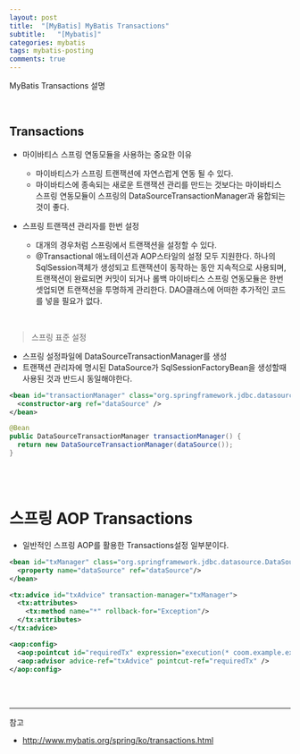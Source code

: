 ```yaml
---
layout: post
title:  "[MyBatis] MyBatis Transactions"
subtitle:   "[Mybatis]"
categories: mybatis
tags: mybatis-posting
comments: true
---
```


MyBatis Transactions 설명

<br>


## Transactions

- 마이바티스 스프링 연동모듈을 사용하는 중요한 이유
  + 마이바티스가 스프링 트랜잭션에 자연스럽게 연동 될 수 있다.
  + 마이바티스에 종속되는 새로운 트랜잭션 관리를 만드는 것보다는 마이바티스 스프링 연동모듈이 스프링의 DataSourceTransactionManager과 융합되는 것이 좋다.
  
- 스프링 트랜잭션 관리자를 한번 설정
  + 대개의 경우처럼 스프링에서 트랜잭션을 설정할 수 있다.
  + @Transactional 애노테이션과 AOP스타일의 설정 모두 지원한다. 하나의 SqlSession객체가 생성되고 트랜잭션이 동작하는 동안 지속적으로 사용되며, 트랜잭션이 완료되면 커밋이 되거나 롤백
마이바티스 스프링 연동모듈은 한번 셋업되면 트랜잭션을 투명하게 관리한다. DAO클래스에 어떠한 추가적인 코드를 넣을 필요가 없다. 

<br>

> 스프링 표준 설정

- 스프링 설정파일에 DataSourceTransactionManager를 생성
- 트랜잭션 관리자에 명시된 DataSource가 SqlSessionFactoryBean을 생성할때 사용된 것과 반드시 동일해야한다.

```xml
<bean id="transactionManager" class="org.springframework.jdbc.datasource.DataSourceTransactionManager">
  <constructor-arg ref="dataSource" />
</bean>
```

```java
@Bean
public DataSourceTransactionManager transactionManager() {
  return new DataSourceTransactionManager(dataSource());
}
```

<br><br>


# 스프링 AOP Transactions

- 일반적인 스프링 AOP를 활용한 Transactions설정 일부분이다.

```xml
<bean id="txManager" class="org.springframework.jdbc.datasource.DataSourceTransactionManager">
  <property name="dataSource" ref="dataSource"/>
</bean>

<tx:advice id="txAdvice" transaction-manager="txManager">
  <tx:attributes>
    <tx:method name="*" rollback-for="Exception"/>
  </tx:attributes>
</tx:advice>

<aop:config>
  <aop:pointcut id="requiredTx" expression="execution(* coom.example.example..impl.*Impl.*(..))"/>
  <aop:advisor advice-ref="txAdvice" pointcut-ref="requiredTx" />
</aop:config>
```


<br><br>

---
참고
- http://www.mybatis.org/spring/ko/transactions.html
